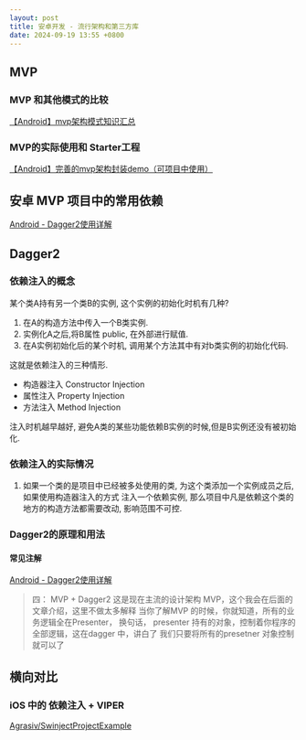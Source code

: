 ```yaml
---
layout: post
title: 安卓开发 - 流行架构和第三方库
date: 2024-09-19 13:55 +0800
---
```


## MVP

### MVP 和其他模式的比较

[【Android】mvp架构模式知识汇总](https://www.jianshu.com/p/dfb35f544b45)

### MVP的实际使用和 Starter工程

[【Android】完善的mvp架构封装demo（可项目中使用）](https://www.jianshu.com/p/baeafa061f18)

## 安卓 MVP 项目中的常用依赖

[Android - Dagger2使用详解](https://www.jianshu.com/p/2cd491f0da01)


## Dagger2

### 依赖注入的概念

某个类A持有另一个类B的实例, 这个实例的初始化时机有几种?

1. 在A的构造方法中传入一个B类实例.
2. 实例化A之后,将B属性 public, 在外部进行赋值.
3. 在A实例初始化后的某个时机, 调用某个方法其中有对b类实例的初始化代码.

这就是依赖注入的三种情形.

- 构造器注入 Constructor Injection
- 属性注入 Property Injection
- 方法注入 Method Injection

注入时机越早越好, 避免A类的某些功能依赖B实例的时候,但是B实例还没有被初始化.

### 依赖注入的实际情况

1. 如果一个类的是项目中已经被多处使用的类, 为这个类添加一个实例成员之后, 如果使用构造器注入的方式 注入一个依赖实例, 那么项目中凡是依赖这个类的地方的构造方法都需要改动, 影响范围不可控.

### Dagger2的原理和用法

#### 常见注解

[Android - Dagger2使用详解](https://www.jianshu.com/p/2cd491f0da01)

> 四： MVP + Dagger2
>这是现在主流的设计架构
>MVP，这个我会在后面的文章介绍，这里不做太多解释
>当你了解MVP 的时候，你就知道，所有的业务逻辑全在Presenter，
>换句话， presenter 持有的对象，控制着你程序的全部逻辑，这在dagger 中，讲白了 我们只要将所有的presetner 对象控制就可以了

## 横向对比

###  iOS 中的 依赖注入 + VIPER

[Agrasiv/SwinjectProjectExample](https://github.com/Agrasiv/SwinjectProjectExample)


